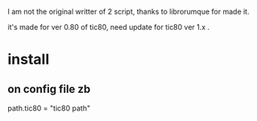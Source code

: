 I am not the original writter of 2 script, thanks to librorumque for made it.

it's made for ver 0.80 of tic80,
need update for tic80 ver 1.x .

# install
## on config file zb
path.tic80 = "tic80 path"
